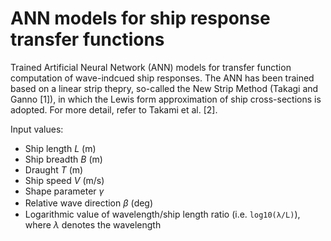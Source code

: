# ANN models for ship response transfer functions
Trained Artificial Neural Network (ANN) models for transfer function computation of wave-indcued ship responses.
The ANN has been trained based on a linear strip thepry, so-called the New Strip Method (Takagi and Ganno [1]), in which the Lewis form approximation of ship cross-sections is adopted.
For more detail, refer to Takami et al. [2].

Input values:
- Ship length $L$ (m)
- Ship breadth $B$ (m)
- Draught $T$ (m)
- Ship speed $V$ (m/s)
- Shape parameter $\gamma$
- Relative wave direction $\beta$ (deg)　
- Logarithmic value of wavelength/ship length ratio (i.e. `log10(λ/L)`), where $\lambda$ denotes the wavelength
